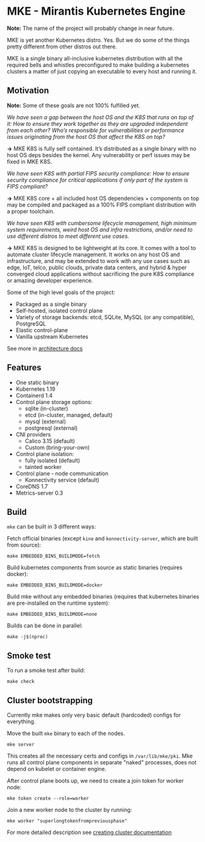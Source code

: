 # MKE - Mirantis Kubernetes Engine

**Note:** The name of the project will probably change in near future.

MKE is yet another Kubernetes distro. Yes. But we do some of the things pretty different from other distros out there.

MKE is a single binary all-inclusive kubernetes distribution with all the required bells and whistles preconfigured to make building a kubernetes clusters a matter of just copying an executable to every host and running it.

## Motivation

**Note:** Some of these goals are not 100% fulfilled yet.

_We have seen a gap between the host OS and the K8S that runs on top of it: How to ensure they work together as they are upgraded independent from each other? Who’s  responsible for vulnerabilities or performance issues originating from the host OS that affect the K8S on top?_

**&rarr;** MKE K8S is fully self contained. It’s distributed as a single binary with no host OS deps besides the kernel. Any vulnerability or perf issues may be fixed in MKE K8S.

_We have seen K8S with partial FIPS security compliance: How to ensure security compliance for critical applications if only part of the system is FIPS compliant?_

**&rarr;** MKE K8S core + all included host OS dependencies + components on top may be compiled and packaged as a 100% FIPS compliant distribution with a proper toolchain.

_We have seen K8S with cumbersome lifecycle management, high minimum system requirements, weird host OS and infra restrictions, and/or need to use different distros to meet different use cases._

**&rarr;** MKE K8S is designed to be lightweight at its core. It comes with a tool to automate cluster lifecycle management. It works on any host OS and infrastructure, and may be extended to work with any use cases such as edge, IoT, telco, public clouds, private data centers, and hybrid & hyper converged cloud applications without sacrificing the pure K8S compliance or amazing developer experience.


Some of the high level goals of the project:
- Packaged as a single binary
- Self-hosted, isolated control plane
- Variety of storage backends: etcd, SQLite, MySQL (or any compatible), PostgreSQL
- Elastic control-plane
- Vanilla upstream Kubernetes

See more in [architecture docs](docs/architecture.md)

## Features

- One static binary
- Kubernetes 1.19
- Containerd 1.4
- Control plane storage options:
  - sqlite (in-cluster)
  - etcd (in-cluster, managed, default)
  - mysql (external)
  - postgresql (external)
- CNI providers
  - Calico 3.15 (default)
  - Custom (bring-your-own)
- Control plane isolation:
  - fully isolated (default)
  - tainted worker
- Control plane - node communication
  - Konnectivity service (default)
- CoreDNS 1.7
- Metrics-server 0.3

## Build

`mke` can be built in 3 different ways:

Fetch official binaries (except `kine` and `konnectivity-server`, which are built from source):
```
make EMBEDDED_BINS_BUILDMODE=fetch
```

Build kubernetes components from source as static binaries (requires docker):
```
make EMBEDDED_BINS_BUILDMODE=docker
```

Build mke without any embedded binaries (requires that kubernetes
binaries are pre-installed on the runtime system):
```
make EMBEDDED_BINS_BUILDMODE=none
```

Builds can be done in parallel:
```
make -j$(nproc)
```

## Smoke test

To run a smoke test after build:
```
make check
```

## Cluster bootstrapping

Currently mke makes only very basic default (hardcoded) configs for everything.

Move the built `mke` binary to each of the nodes.

```
mke server
```

This creates all the necessary certs and configs in `/var/lib/mke/pki`. Mke runs all control plane components in separate "naked" processes, does not depend on kubelet or container engine.

After control plane boots up, we need to create a join token for worker node:

```
mke token create --role=worker
```

Join a new worker node to the cluster by running:
```
mke worker "superlongtokenfrompreviousphase"
```

For more detailed description see [creating cluster documentation](docs/create-cluster.md) 
